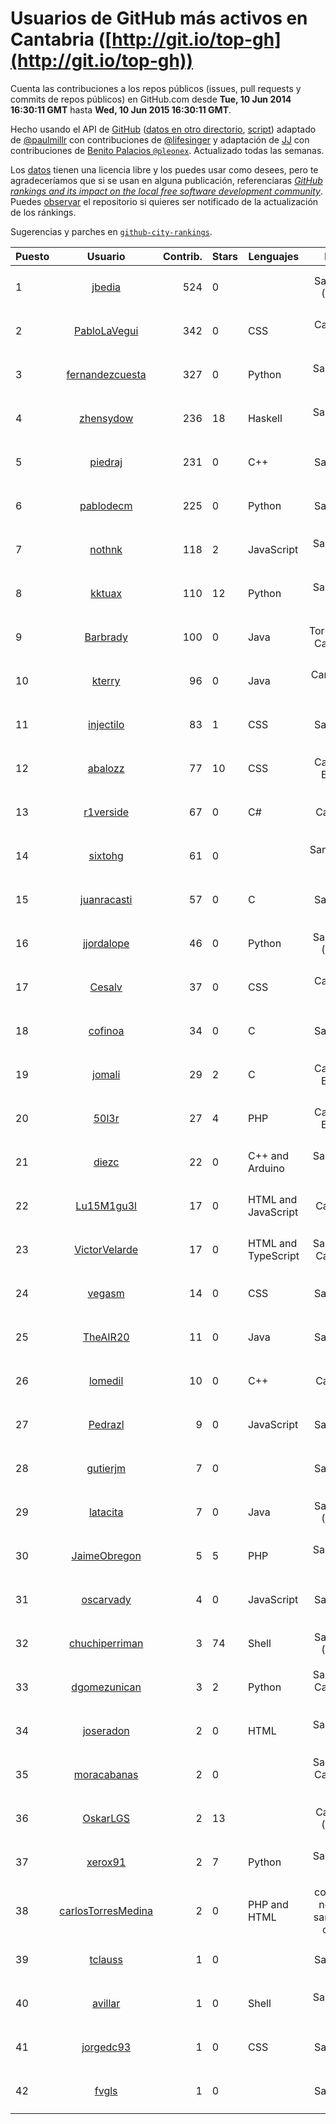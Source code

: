 # Usuarios de GitHub más activos en Cantabria ([http://git.io/top-gh](http://git.io/top-gh))



  Cuenta las contribuciones a los repos públicos (issues, pull requests y commits de repos públicos) en GitHub.com desde  **Tue, 10 Jun 2014 16:30:11 GMT** hasta **Wed, 10 Jun 2015 16:30:11 GMT**.

  Hecho usando el API de [GitHub](http://github.com) ([datos en otro directorio](https://github.com/JJ/top-github-users-data/tree/master/data), [script](https://github.com/JJ/top-github-users)) adaptado de [@paulmillr](https://github.com/paulmillr) con contribuciones de [@lifesinger](https://github.com/lifesinger) y adaptación de [JJ](http://jj.github.io) con contribuciones de [Benito Palacios `@pleonex`](http://github.com/pleonex). Actualizado todas las semanas.

  Los [datos](https://github.com/JJ/top-github-users-data/tree/master/data) tienen una licencia libre y los puedes usar como desees, pero te agradeceríamos que si se usan en alguna publicación, referenciaras [*GitHub rankings and its impact on the local free software development community*](https://thewinnower.com/papers/github-rankings-and-its-impact-on-the-local-free-software-development-community). Puedes [observar](https://github.com/JJ/top-github-users-data/subscription) el repositorio si quieres ser notificado de la actualización de los ránkings. 

  Sugerencias y parches en [`github-city-rankings`](http://github.com/JJ/github-city-rankings). 


| Puesto   |  Usuario  |Contrib.| Stars | Lenguajes   |      Lugar      |  Avatar  |
|----------|:---------:|-------:|-------|-------------|:---------------:|----------|
| 1 | [jbedia](https://github.com/jbedia) | 524 | 0 |  | Santander (Spain) | <img src='https://avatars0.githubusercontent.com/u/5796721?v=3&s=64' width="64" title='Joaquin Bedia'> |
| 2 | [PabloLaVegui](https://github.com/PabloLaVegui) | 342 | 0 | CSS | Cantabria. Spain | <img src='https://avatars2.githubusercontent.com/u/6793092?v=3&s=64' width="64" title='Pablo LaVegui'> |
| 3 | [fernandezcuesta](https://github.com/fernandezcuesta) | 327 | 0 | Python | Santander, ES | <img src='https://avatars3.githubusercontent.com/u/7312236?v=3&s=64' width="64" title='J.M. Fernández'> |
| 4 | [zhensydow](https://github.com/zhensydow) | 236 | 18 | Haskell | Santander, Spain | <img src='https://avatars2.githubusercontent.com/u/777247?v=3&s=64' width="64" title='Luis Cabellos'> |
| 5 | [piedraj](https://github.com/piedraj) | 231 | 0 | C++ | Santander | <img src='https://avatars0.githubusercontent.com/u/2972752?v=3&s=64' width="64" title='Jónatan Piedra'> |
| 6 | [pablodecm](https://github.com/pablodecm) | 225 | 0 | Python | Santander | <img src='https://avatars3.githubusercontent.com/u/6707437?v=3&s=64' width="64" title='Pablo de Castro'> |
| 7 | [nothnk](https://github.com/nothnk) | 118 | 2 | JavaScript | Santander, Spain | <img src='https://avatars3.githubusercontent.com/u/123532?v=3&s=64' width="64" title='Queli Coto'> |
| 8 | [kktuax](https://github.com/kktuax) | 110 | 12 | Python | Santander, Spain | <img src='https://avatars0.githubusercontent.com/u/3185625?v=3&s=64' width="64" title='Max Tuni'> |
| 9 | [Barbrady](https://github.com/Barbrady) | 100 | 0 | Java | Torrelavega, Cantabria. | <img src='https://avatars2.githubusercontent.com/u/6436548?v=3&s=64' width="64" title='Oficial Barbrady'> |
| 10 | [kterry](https://github.com/kterry) | 96 | 0 | Java | Cantabria - Spain | <img src='https://avatars2.githubusercontent.com/u/2855246?v=3&s=64' width="64" title='Karem Terry'> |
| 11 | [injectilo](https://github.com/injectilo) | 83 | 1 | CSS | Santander | <img src='https://avatars2.githubusercontent.com/u/8612274?v=3&s=64' width="64" title=''> |
| 12 | [abalozz](https://github.com/abalozz) | 77 | 10 | CSS | Cantabria, España | <img src='https://avatars2.githubusercontent.com/u/1312336?v=3&s=64' width="64" title='Iván Abascal Lozano'> |
| 13 | [r1verside](https://github.com/r1verside) | 67 | 0 | C# | Cantabria | <img src='https://avatars3.githubusercontent.com/u/1010516?v=3&s=64' width="64" title='Pablo Recalde'> |
| 14 | [sixtohg](https://github.com/sixtohg) | 61 | 0 |  | Santander - Spain | <img src='https://avatars0.githubusercontent.com/u/5803020?v=3&s=64' width="64" title='Sixto Herrera García'> |
| 15 | [juanracasti](https://github.com/juanracasti) | 57 | 0 | C | Santander | <img src='https://avatars3.githubusercontent.com/u/5699119?v=3&s=64' width="64" title='Juanra Castiñeiras'> |
| 16 | [jjordalope](https://github.com/jjordalope) | 46 | 0 | Python | Santander, (Spain) | <img src='https://avatars2.githubusercontent.com/u/10156881?v=3&s=64' width="64" title='Juan Jordá Lope'> |
| 17 | [Cesalv](https://github.com/Cesalv) | 37 | 0 | CSS | Cantabria, Spain | <img src='https://avatars2.githubusercontent.com/u/5307783?v=3&s=64' width="64" title='Cesar Alvarez'> |
| 18 | [cofinoa](https://github.com/cofinoa) | 34 | 0 | C | Santander | <img src='https://avatars2.githubusercontent.com/u/5098603?v=3&s=64' width="64" title='Antonio S. Cofiño'> |
| 19 | [jomali](https://github.com/jomali) | 29 | 2 | C | Cantabria, España | <img src='https://avatars0.githubusercontent.com/u/1397370?v=3&s=64' width="64" title='J. Francisco Martín'> |
| 20 | [50l3r](https://github.com/50l3r) | 27 | 4 | PHP | Cantabria, España | <img src='https://avatars2.githubusercontent.com/u/5095592?v=3&s=64' width="64" title='50l3r'> |
| 21 | [diezc](https://github.com/diezc) | 22 | 0 | C++ and Arduino | Santander, Spain | <img src='https://avatars0.githubusercontent.com/u/6967057?v=3&s=64' width="64" title='Cesar Martin'> |
| 22 | [Lu15M1gu3l](https://github.com/Lu15M1gu3l) | 17 | 0 | HTML and JavaScript | Cantabria | <img src='https://avatars0.githubusercontent.com/u/6241945?v=3&s=64' width="64" title='Luis Miguel F.'> |
| 23 | [VictorVelarde](https://github.com/VictorVelarde) | 17 | 0 | HTML and TypeScript | Santander, Cantabria | <img src='https://avatars3.githubusercontent.com/u/458196?v=3&s=64' width="64" title='Víctor Velarde'> |
| 24 | [vegasm](https://github.com/vegasm) | 14 | 0 | CSS | Santander | <img src='https://avatars3.githubusercontent.com/u/7962110?v=3&s=64' width="64" title='Manuel'> |
| 25 | [TheAIR20](https://github.com/TheAIR20) | 11 | 0 | Java | Santander | <img src='https://avatars3.githubusercontent.com/u/9653892?v=3&s=64' width="64" title='Alvaro'> |
| 26 | [lomedil](https://github.com/lomedil) | 10 | 0 | C++ | Cantabria | <img src='https://avatars0.githubusercontent.com/u/2103611?v=3&s=64' width="64" title='Jairo Sansegundo'> |
| 27 | [Pedrazl](https://github.com/Pedrazl) | 9 | 0 | JavaScript | Santander | <img src='https://avatars2.githubusercontent.com/u/10074431?v=3&s=64' width="64" title='Luis'> |
| 28 | [gutierjm](https://github.com/gutierjm) | 7 | 0 |  | Santander | <img src='https://avatars1.githubusercontent.com/u/5774620?v=3&s=64' width="64" title='Jose M. Gutierrez'> |
| 29 | [latacita](https://github.com/latacita) | 7 | 0 | Java | Santander (Spain) | <img src='https://avatars2.githubusercontent.com/u/4329371?v=3&s=64' width="64" title='Pablo Sánchez'> |
| 30 | [JaimeObregon](https://github.com/JaimeObregon) | 5 | 5 | PHP | Santander, Spain | <img src='https://avatars2.githubusercontent.com/u/417226?v=3&s=64' width="64" title='Jaime Gómez Obregón'> |
| 31 | [oscarvady](https://github.com/oscarvady) | 4 | 0 | JavaScript | Santander | <img src='https://avatars0.githubusercontent.com/u/4169970?v=3&s=64' width="64" title='Oscar'> |
| 32 | [chuchiperriman](https://github.com/chuchiperriman) | 3 | 74 | Shell | Santander (Spain) | <img src='https://avatars1.githubusercontent.com/u/36635?v=3&s=64' width="64" title='Jesús Barbero Rodríguez'> |
| 33 | [dgomezunican](https://github.com/dgomezunican) | 3 | 2 | Python | Santander, Cantabria, Spain | <img src='https://avatars3.githubusercontent.com/u/1568677?v=3&s=64' width="64" title='David Gómez Fernández'> |
| 34 | [joseradon](https://github.com/joseradon) | 2 | 0 | HTML | Santander, Spain | <img src='https://avatars1.githubusercontent.com/u/5550527?v=3&s=64' width="64" title='Jose Luis'> |
| 35 | [moracabanas](https://github.com/moracabanas) | 2 | 0 |  | Santander, Cantabria, Spain | <img src='https://avatars3.githubusercontent.com/u/4382333?v=3&s=64' width="64" title='Alberto Mora'> |
| 36 | [OskarLGS](https://github.com/OskarLGS) | 2 | 13 |  | Cantabria (Spain) | <img src='https://avatars3.githubusercontent.com/u/561445?v=3&s=64' width="64" title='Oskar'> |
| 37 | [xerox91](https://github.com/xerox91) | 2 | 7 | Python | Santander, Spain | <img src='https://avatars3.githubusercontent.com/u/76421?v=3&s=400' width="64" title='Sergio Salomón'> |
| 38 | [carlosTorresMedina](https://github.com/carlosTorresMedina) | 2 | 0 | PHP and HTML | colombia , norte de santander, cucuta | <img src='https://avatars1.githubusercontent.com/u/12585344?v=3&s=64' width="64" title='Carlos torres'> |
| 39 | [tclauss](https://github.com/tclauss) | 1 | 0 |  | Santander | <img src='https://avatars0.githubusercontent.com/u/3531048?v=3&s=64' width="64" title='Claudiu Tanasescu'> |
| 40 | [avillar](https://github.com/avillar) | 1 | 0 | Shell | Santander, Spain | <img src='https://avatars3.githubusercontent.com/u/3385355?v=3&s=64' width="64" title='Alejandro Villar'> |
| 41 | [jorgedc93](https://github.com/jorgedc93) | 1 | 0 | CSS | Santander | <img src='https://avatars1.githubusercontent.com/u/6524973?v=3&s=64' width="64" title='Jorge Dominguez'> |
| 42 | [fvgls](https://github.com/fvgls) | 1 | 0 |  | Santander | <img src='https://avatars1.githubusercontent.com/u/5133370?v=3&s=64' width="64" title='Fran'> |
